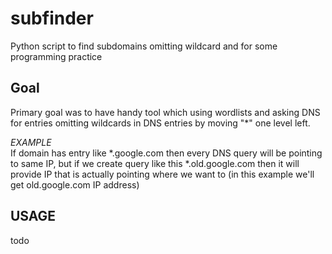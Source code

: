 # subfinder
Python script to find subdomains omitting wildcard and for some programming practice

## Goal
Primary goal was to have handy tool which using wordlists and asking DNS for entries omitting wildcards in DNS entries by moving "*" one level left.

*EXAMPLE*\
If domain has entry like *.google.com then every DNS query will be pointing to same IP, but if we create query like this *.old.google.com then it will provide IP that is actually pointing where we want to (in this example we'll get old.google.com IP address)

## USAGE

todo